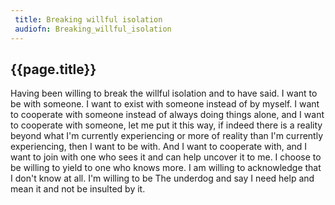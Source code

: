 ```yaml
---
 title: Breaking willful isolation
 audiofn: Breaking_willful_isolation
---
```


## {{page.title}}

Having been willing to break the willful isolation and to have said. I
want to be with someone. I want to exist with someone instead of by
myself. I want to cooperate with someone instead of always doing things
alone, and I want to cooperate with someone, let me put it this way, if
indeed there is a reality beyond what I'm currently experiencing or more
of reality than I'm currently experiencing, then I want to be with. And
I want to cooperate with, and I want to join with one who sees it and
can help uncover it to me. I choose to be willing to yield to one who
knows more. I am willing to acknowledge that I don't know at all. I'm
willing to be The underdog and say I need help and mean it and not be
insulted by it.

